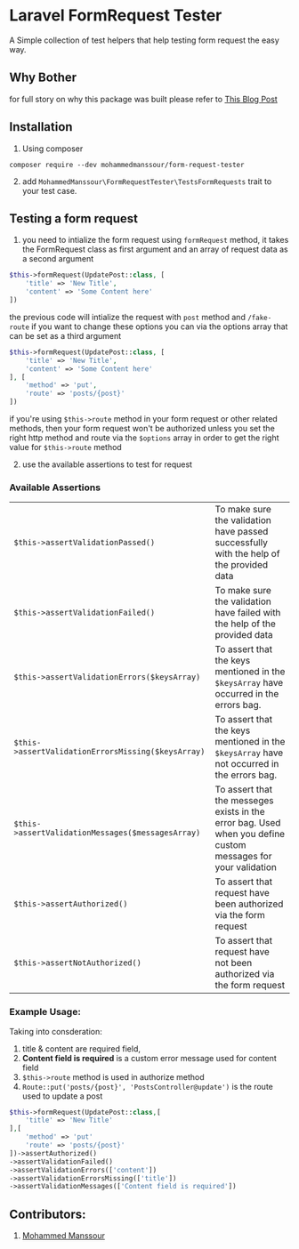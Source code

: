 # Laravel FormRequest Tester

A Simple collection of test helpers that help testing form request the easy way.

## Why Bother

for full story on why this package was built please refer to [This Blog Post](https://mohammedmanssour.me/blog/testing-laravel-form-request/)

## Installation

1. Using composer

```
composer require --dev mohammedmanssour/form-request-tester
```

2. add `MohammedManssour\FormRequestTester\TestsFormRequests` trait to your test case.

## Testing a form request

1. you need to intialize the form request using `formRequest` method, it takes the FormRequest class as first argument and an array of request data as a second argument

```php
$this->formRequest(UpdatePost::class, [
    'title' => 'New Title',
    'content' => 'Some Content here'
])
```

the previous code will intialize the request with `post` method and `/fake-route` if you want to change these options you can via the options array that can be set as a third argument

```php
$this->formRequest(UpdatePost::class, [
    'title' => 'New Title',
    'content' => 'Some Content here'
], [
    'method' => 'put',
    'route' => 'posts/{post}'
])
```

if you're using `$this->route` method in your form request or other related methods, then your form request won't be authorized unless you set the right http method and route via the `$options` array in order to get the right value for `$this->route` method

2. use the available assertions to test for request

### Available Assertions

|                                                    |                                                                                                               |
| -------------------------------------------------- | ------------------------------------------------------------------------------------------------------------- |
| `$this->assertValidationPassed()`                  | To make sure the validation have passed successfully with the help of the provided data                       |
| `$this->assertValidationFailed()`                  | To make sure the validation have failed with the help of the provided data                                    |
| `$this->assertValidationErrors($keysArray)`        | To assert that the keys mentioned in the `$keysArray` have occurred in the errors bag.                        |
| `$this->assertValidationErrorsMissing($keysArray)` | To assert that the keys mentioned in the `$keysArray` have not occurred in the errors bag.                    |
| `$this->assertValidationMessages($messagesArray)`  | To assert that the messeges exists in the error bag. Used when you define custom messages for your validation |
| `$this->assertAuthorized()`                        | To assert that request have been authorized via the form request                                              |
| `$this->assertNotAuthorized()`                     | To assert that request have not been authorized via the form request                                          |

### Example Usage:

Taking into consderation:

1. title & content are required field,
2. **Content field is required** is a custom error message used for content field
3. `$this->route` method is used in authorize method
4. `Route::put('posts/{post}', 'PostsController@update')` is the route used to update a post

```php
$this->formRequest(UpdatePost::class,[
    'title' => 'New Title'
],[
    'method' => 'put'
    'route' => 'posts/{post}'
])->assertAuthorized()
->assertValidationFailed()
->assertValidationErrors(['content'])
->assertValidationErrorsMissing(['title'])
->assertValidationMessages(['Content field is required'])
```

## Contributors:

1. [Mohammed Manssour](https://mohammedmanssour.me)
